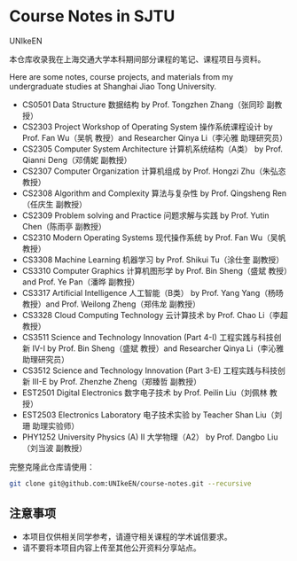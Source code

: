# Course Notes in SJTU

UNIkeEN

本仓库收录我在上海交通大学本科期间部分课程的笔记、课程项目与资料。

Here are some notes, course projects, and materials from my undergraduate studies at Shanghai Jiao Tong University.

* CS0501 Data Structure 数据结构 by Prof. Tongzhen Zhang（张同珍 副教授）
* CS2303 Project Workshop of Operating System 操作系统课程设计 by Prof. Fan Wu（吴帆 教授）and Researcher Qinya Li（李沁雅 助理研究员）
* CS2305 Computer System Architecture 计算机系统结构（A类） by Prof. Qianni Deng（邓倩妮 副教授）
* CS2307 Computer Organization 计算机组成 by Prof. Hongzi Zhu（朱弘恣 教授）
* CS2308 Algorithm and Complexity 算法与复杂性 by Prof. Qingsheng Ren（任庆生 副教授）
* CS2309 Problem solving and Practice 问题求解与实践 by Prof. Yutin Chen（陈雨亭 副教授）
* CS2310 Modern Operating Systems 现代操作系统 by Prof. Fan Wu（吴帆 教授）
* CS3308 Machine Learning 机器学习 by Prof. Shikui Tu（涂仕奎 副教授）
* CS3310 Computer Graphics 计算机图形学 by Prof. Bin Sheng（盛斌 教授）and Prof. Ye Pan（潘晔 副教授）
* CS3317 Artificial Intelligence 人工智能（B类） by Prof. Yang Yang（杨旸 教授）and Prof. Weilong Zheng（郑伟龙 副教授）
* CS3328 Cloud Computing Technology 云计算技术 by Prof. Chao Li（李超 教授）
* CS3511 Science and Technology Innovation (Part 4-I) 工程实践与科技创新 Ⅳ-I by Prof. Bin Sheng（盛斌 教授）and Researcher Qinya Li（李沁雅 助理研究员）
* CS3512 Science and Technology Innovation (Part 3-E) 工程实践与科技创新 Ⅲ-E by Prof. Zhenzhe Zheng（郑臻哲 副教授）
* EST2501 Digital Electronics 数字电子技术 by Prof. Peilin Liu（刘佩林 教授）
* EST2503 Electronics Laboratory 电子技术实验 by Teacher Shan Liu（刘珊 助理实验师）	
* PHY1252 University Physics (A) II 大学物理（A2） by Prof. Dangbo Liu（刘当波 副教授）

完整克隆此仓库请使用：

```bash
git clone git@github.com:UNIkeEN/course-notes.git --recursive
```

## 注意事项

* 本项目仅供相关同学参考，请遵守相关课程的学术诚信要求。
* 请不要将本项目内容上传至其他公开资料分享站点。
